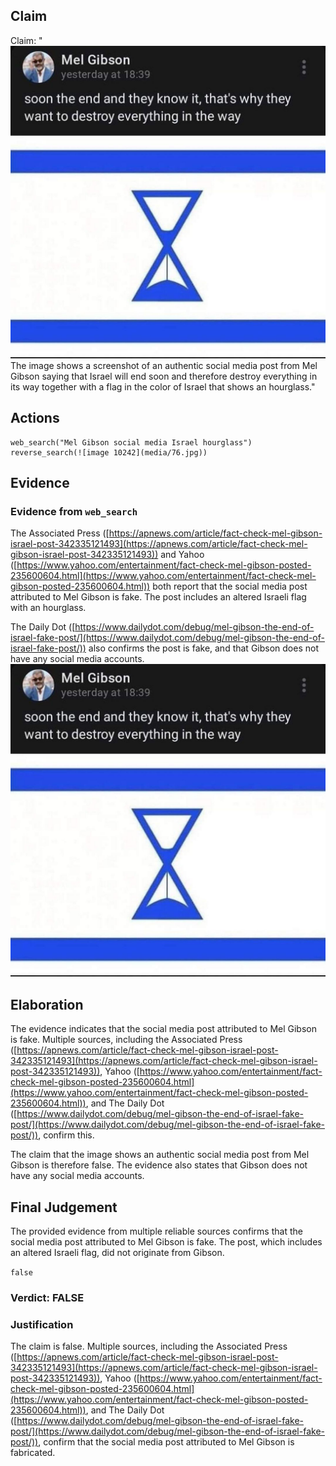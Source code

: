 ## Claim
Claim: "![image 10242](media/76.jpg) The image shows a screenshot of an authentic social media post from Mel Gibson saying that Israel will end soon and therefore destroy everything in its way together with a flag in the color of Israel that shows an hourglass."

## Actions
```
web_search("Mel Gibson social media Israel hourglass")
reverse_search(![image 10242](media/76.jpg))
```

## Evidence
### Evidence from `web_search`
The Associated Press ([https://apnews.com/article/fact-check-mel-gibson-israel-post-342335121493](https://apnews.com/article/fact-check-mel-gibson-israel-post-342335121493)) and Yahoo ([https://www.yahoo.com/entertainment/fact-check-mel-gibson-posted-235600604.html](https://www.yahoo.com/entertainment/fact-check-mel-gibson-posted-235600604.html)) both report that the social media post attributed to Mel Gibson is fake. The post includes an altered Israeli flag with an hourglass.

The Daily Dot ([https://www.dailydot.com/debug/mel-gibson-the-end-of-israel-fake-post/](https://www.dailydot.com/debug/mel-gibson-the-end-of-israel-fake-post/)) also confirms the post is fake, and that Gibson does not have any social media accounts. ![image 10242](media/76.jpg)

## Elaboration
The evidence indicates that the social media post attributed to Mel Gibson is fake. Multiple sources, including the Associated Press ([https://apnews.com/article/fact-check-mel-gibson-israel-post-342335121493](https://apnews.com/article/fact-check-mel-gibson-israel-post-342335121493)), Yahoo ([https://www.yahoo.com/entertainment/fact-check-mel-gibson-posted-235600604.html](https://www.yahoo.com/entertainment/fact-check-mel-gibson-posted-235600604.html)), and The Daily Dot ([https://www.dailydot.com/debug/mel-gibson-the-end-of-israel-fake-post/](https://www.dailydot.com/debug/mel-gibson-the-end-of-israel-fake-post/)), confirm this.

The claim that the image shows an authentic social media post from Mel Gibson is therefore false. The evidence also states that Gibson does not have any social media accounts.


## Final Judgement
The provided evidence from multiple reliable sources confirms that the social media post attributed to Mel Gibson is fake. The post, which includes an altered Israeli flag, did not originate from Gibson.

`false`

### Verdict: FALSE

### Justification
The claim is false. Multiple sources, including the Associated Press ([https://apnews.com/article/fact-check-mel-gibson-israel-post-342335121493](https://apnews.com/article/fact-check-mel-gibson-israel-post-342335121493)), Yahoo ([https://www.yahoo.com/entertainment/fact-check-mel-gibson-posted-235600604.html](https://www.yahoo.com/entertainment/fact-check-mel-gibson-posted-235600604.html)), and The Daily Dot ([https://www.dailydot.com/debug/mel-gibson-the-end-of-israel-fake-post/](https://www.dailydot.com/debug/mel-gibson-the-end-of-israel-fake-post/)), confirm that the social media post attributed to Mel Gibson is fabricated.
